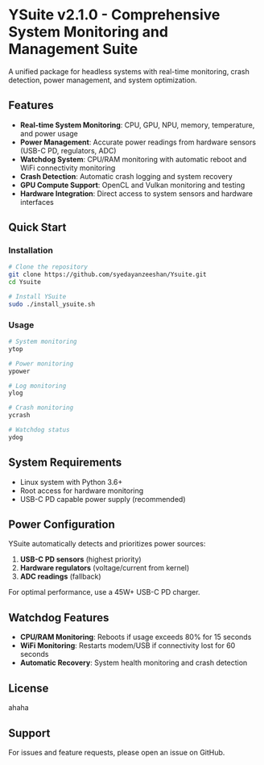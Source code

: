 # YSuite v2.1.0 - Comprehensive System Monitoring and Management Suite

A unified package for headless systems with real-time monitoring, crash detection, power management, and system optimization.

## Features

- **Real-time System Monitoring**: CPU, GPU, NPU, memory, temperature, and power usage
- **Power Management**: Accurate power readings from hardware sensors (USB-C PD, regulators, ADC)
- **Watchdog System**: CPU/RAM monitoring with automatic reboot and WiFi connectivity monitoring
- **Crash Detection**: Automatic crash logging and system recovery
- **GPU Compute Support**: OpenCL and Vulkan monitoring and testing
- **Hardware Integration**: Direct access to system sensors and hardware interfaces

## Quick Start

### Installation

```bash
# Clone the repository
git clone https://github.com/syedayanzeeshan/Ysuite.git
cd Ysuite

# Install YSuite
sudo ./install_ysuite.sh
```

### Usage

```bash
# System monitoring
ytop

# Power monitoring
ypower

# Log monitoring
ylog

# Crash monitoring
ycrash

# Watchdog status
ydog
```

## System Requirements

- Linux system with Python 3.6+
- Root access for hardware monitoring
- USB-C PD capable power supply (recommended)

## Power Configuration

YSuite automatically detects and prioritizes power sources:
1. **USB-C PD sensors** (highest priority)
2. **Hardware regulators** (voltage/current from kernel)
3. **ADC readings** (fallback)

For optimal performance, use a 45W+ USB-C PD charger.

## Watchdog Features

- **CPU/RAM Monitoring**: Reboots if usage exceeds 80% for 15 seconds
- **WiFi Monitoring**: Restarts modem/USB if connectivity lost for 60 seconds
- **Automatic Recovery**: System health monitoring and crash detection

## License

ahaha

## Support

For issues and feature requests, please open an issue on GitHub.

